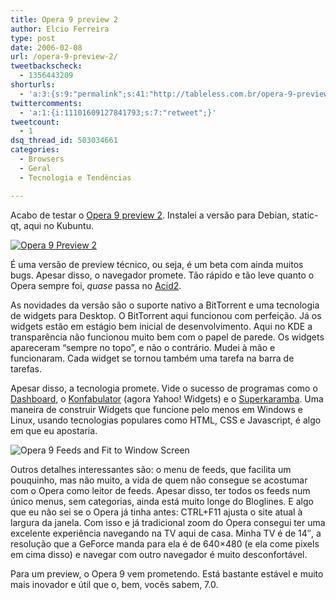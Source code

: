 ```yaml
---
title: Opera 9 preview 2
author: Elcio Ferreira
type: post
date: 2006-02-08
url: /opera-9-preview-2/
tweetbackscheck:
  - 1356443209
shorturls:
  - 'a:3:{s:9:"permalink";s:41:"http://tableless.com.br/opera-9-preview-2";s:7:"tinyurl";s:26:"http://tinyurl.com/3z6nd95";s:4:"isgd";s:19:"http://is.gd/qxrU4S";}'
twittercomments:
  - 'a:1:{i:11101609127841793;s:7:"retweet";}'
tweetcount:
  - 1
dsq_thread_id: 503034661
categories:
  - Browsers
  - Geral
  - Tecnologia e Tendências

---
```

Acabo de testar o [Opera 9 preview 2][1]. Instalei a versão para Debian, static-qt, aqui no Kubuntu.

[![Opera 9 Preview 2][2]][3]

É uma versão de preview técnico, ou seja, é um beta com ainda muitos bugs. Apesar disso, o navegador promete. Tão rápido e tão leve quanto o Opera sempre foi, _quase_ passa no [Acid2][4].

As novidades da versão são o suporte nativo a BitTorrent e uma tecnologia de widgets para Desktop. O BitTorrent aqui funcionou com perfeição. Já os widgets estão em estágio bem inicial de desenvolvimento. Aqui no KDE a transparência não funcionou muito bem com o papel de parede. Os widgets apareceram &#8220;sempre no topo&#8221;, e não o contrário. Mudei à mão e funcionaram. Cada widget se tornou também uma tarefa na barra de tarefas.

Apesar disso, a tecnologia promete. Vide o sucesso de programas como o [Dashboard][5], o [Konfabulator][6] (agora Yahoo! Widgets) e o [Superkaramba][7]. Uma maneira de construir Widgets que funcione pelo menos em Windows e Linux, usando tecnologias populares como HTML, CSS e Javascript, é algo em que eu apostaria.

![Opera 9 Feeds and Fit to Window Screen][8]

Outros detalhes interessantes são: o menu de feeds, que facilita um pouquinho, mas não muito, a vida de quem não consegue se acostumar com o Opera como leitor de feeds. Apesar disso, ter todos os feeds num único menus, sem categorias, ainda está muito longe do Bloglines. E algo que eu não sei se o Opera já tinha antes: CTRL+F11 ajusta o site atual à largura da janela. Com isso e já tradicional zoom do Opera consegui ter uma excelente experiência navegando na TV aqui de casa. Minha TV é de 14&#8243;, a resolução que a GeForce manda para ela é de 640&#215;480 (e ela come pixels em cima disso) e navegar com outro navegador é muito desconfortável.

Para um preview, o Opera 9 vem prometendo. Está bastante estável e muito mais inovador e útil que o, bem, vocês sabem, 7.0.

 [1]: http://slashdot.org/article.pl?sid=06/02/08/0017226&from=rss
 [2]: http://tableless.com.br/shots/opera9th.jpg
 [3]: http://tableless.com.br/shots/opera.jpg
 [4]: http://www.webstandards.org/act/acid2/
 [5]: http://www.apple.com/macosx/features/dashboard/
 [6]: http://widgets.yahoo.com/
 [7]: http://netdragon.sourceforge.net/ssuperkaramba.html
 [8]: http://tableless.com.br/shots/opera9feeds.jpg